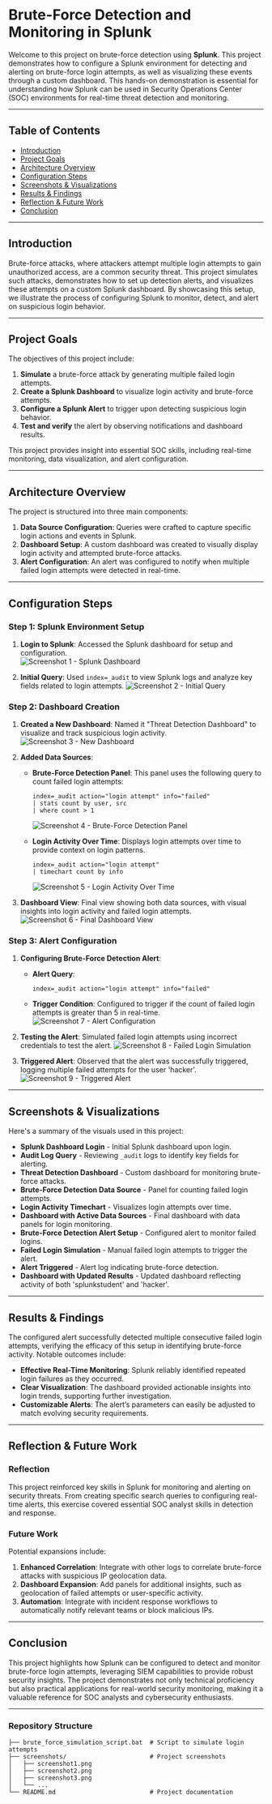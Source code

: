 # Brute-Force Detection and Monitoring in Splunk

Welcome to this project on brute-force detection using **Splunk**. This project demonstrates how to configure a Splunk environment for detecting and alerting on brute-force login attempts, as well as visualizing these events through a custom dashboard. This hands-on demonstration is essential for understanding how Splunk can be used in Security Operations Center (SOC) environments for real-time threat detection and monitoring.

---

## Table of Contents
- [Introduction](#introduction)
- [Project Goals](#project-goals)
- [Architecture Overview](#architecture-overview)
- [Configuration Steps](#configuration-steps)
- [Screenshots & Visualizations](#screenshots--visualizations)
- [Results & Findings](#results--findings)
- [Reflection & Future Work](#reflection--future-work)
- [Conclusion](#conclusion)

---

## Introduction

Brute-force attacks, where attackers attempt multiple login attempts to gain unauthorized access, are a common security threat. This project simulates such attacks, demonstrates how to set up detection alerts, and visualizes these attempts on a custom Splunk dashboard. By showcasing this setup, we illustrate the process of configuring Splunk to monitor, detect, and alert on suspicious login behavior.

---

## Project Goals

The objectives of this project include:
1. **Simulate** a brute-force attack by generating multiple failed login attempts.
2. **Create a Splunk Dashboard** to visualize login activity and brute-force attempts.
3. **Configure a Splunk Alert** to trigger upon detecting suspicious login behavior.
4. **Test and verify** the alert by observing notifications and dashboard results.

This project provides insight into essential SOC skills, including real-time monitoring, data visualization, and alert configuration.

---

## Architecture Overview

The project is structured into three main components:
1. **Data Source Configuration**: Queries were crafted to capture specific login actions and events in Splunk.
2. **Dashboard Setup**: A custom dashboard was created to visually display login activity and attempted brute-force attacks.
3. **Alert Configuration**: An alert was configured to notify when multiple failed login attempts were detected in real-time.

---

## Configuration Steps

### Step 1: Splunk Environment Setup

1. **Login to Splunk**: Accessed the Splunk dashboard for setup and configuration.  
   ![Screenshot 1 - Splunk Dashboard](screenshots/screenshot1.png)

2. **Initial Query**: Used `index=_audit` to view Splunk logs and analyze key fields related to login attempts.
   ![Screenshot 2 - Initial Query](screenshots/screenshot2.png)

### Step 2: Dashboard Creation

1. **Created a New Dashboard**: Named it "Threat Detection Dashboard" to visualize and track suspicious login activity.
   ![Screenshot 3 - New Dashboard](screenshots/screenshot3.png)

2. **Added Data Sources**:
   - **Brute-Force Detection Panel**: This panel uses the following query to count failed login attempts:
     ```splunk
     index=_audit action="login attempt" info="failed"
     | stats count by user, src
     | where count > 1
     ```
     ![Screenshot 4 - Brute-Force Detection Panel](screenshots/screenshot4.png)

   - **Login Activity Over Time**: Displays login attempts over time to provide context on login patterns.
     ```splunk
     index=_audit action="login attempt" 
     | timechart count by info
     ```
     ![Screenshot 5 - Login Activity Over Time](screenshots/screenshot5.png)

3. **Dashboard View**: Final view showing both data sources, with visual insights into login activity and failed login attempts.
   ![Screenshot 6 - Final Dashboard View](screenshots/screenshot6.png)

### Step 3: Alert Configuration

1. **Configuring Brute-Force Detection Alert**:
   - **Alert Query**:
     ```splunk
     index=_audit action="login attempt" info="failed"
     ```
   - **Trigger Condition**: Configured to trigger if the count of failed login attempts is greater than 5 in real-time.
   ![Screenshot 7 - Alert Configuration](screenshots/screenshot7.png)

2. **Testing the Alert**: Simulated failed login attempts using incorrect credentials to test the alert.
   ![Screenshot 8 - Failed Login Simulation](screenshots/screenshot8.png)

3. **Triggered Alert**: Observed that the alert was successfully triggered, logging multiple failed attempts for the user 'hacker'.
   ![Screenshot 9 - Triggered Alert](screenshots/screenshot9.png)

---

## Screenshots & Visualizations

Here's a summary of the visuals used in this project:
- **Splunk Dashboard Login** - Initial Splunk dashboard upon login.
- **Audit Log Query** - Reviewing `_audit` logs to identify key fields for alerting.
- **Threat Detection Dashboard** - Custom dashboard for monitoring brute-force attacks.
- **Brute-Force Detection Data Source** - Panel for counting failed login attempts.
- **Login Activity Timechart** - Visualizes login attempts over time.
- **Dashboard with Active Data Sources** - Final dashboard with data panels for login monitoring.
- **Brute-Force Detection Alert Setup** - Configured alert to monitor failed logins.
- **Failed Login Simulation** - Manual failed login attempts to trigger the alert.
- **Alert Triggered** - Alert log indicating brute-force detection.
- **Dashboard with Updated Results** - Updated dashboard reflecting activity of both 'splunkstudent' and 'hacker'.

---

## Results & Findings

The configured alert successfully detected multiple consecutive failed login attempts, verifying the efficacy of this setup in identifying brute-force activity. Notable outcomes include:
- **Effective Real-Time Monitoring**: Splunk reliably identified repeated login failures as they occurred.
- **Clear Visualization**: The dashboard provided actionable insights into login trends, supporting further investigation.
- **Customizable Alerts**: The alert’s parameters can easily be adjusted to match evolving security requirements.

---

## Reflection & Future Work

### Reflection
This project reinforced key skills in Splunk for monitoring and alerting on security threats. From creating specific search queries to configuring real-time alerts, this exercise covered essential SOC analyst skills in detection and response.

### Future Work
Potential expansions include:
1. **Enhanced Correlation**: Integrate with other logs to correlate brute-force attacks with suspicious IP geolocation data.
2. **Dashboard Expansion**: Add panels for additional insights, such as geolocation of failed attempts or user-specific activity.
3. **Automation**: Integrate with incident response workflows to automatically notify relevant teams or block malicious IPs.

---

## Conclusion

This project highlights how Splunk can be configured to detect and monitor brute-force login attempts, leveraging SIEM capabilities to provide robust security insights. The project demonstrates not only technical proficiency but also practical applications for real-world security monitoring, making it a valuable reference for SOC analysts and cybersecurity enthusiasts.

---

### Repository Structure

```plaintext
├── brute_force_simulation_script.bat  # Script to simulate login attempts
├── screenshots/                       # Project screenshots
│   ├── screenshot1.png
│   ├── screenshot2.png
│   ├── screenshot3.png
│   └── ...
└── README.md                          # Project documentation
